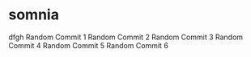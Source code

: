 # somnia
dfgh
Random Commit 1
Random Commit 2
Random Commit 3
Random Commit 4
Random Commit 5
Random Commit 6
